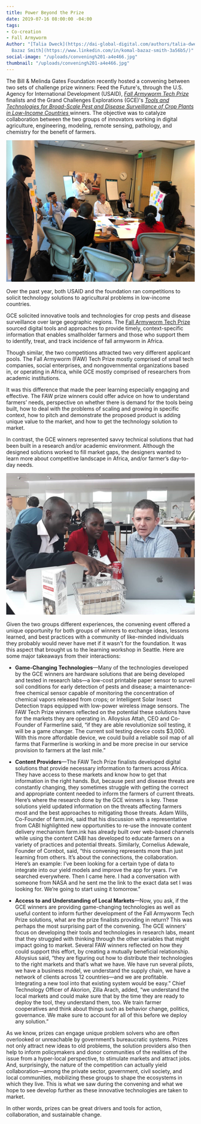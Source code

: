 ```yaml
---
title: Power Beyond the Prize
date: 2019-07-16 08:00:00 -04:00
tags:
- Co-creation
- Fall Armyworm
Author: "[Talia Dweck](https://dai-global-digital.com/authors/talia-dweck/) [Komal
  Bazaz Smith](https://www.linkedin.com/in/komal-bazaz-smith-3a56b5/)"
social-image: "/uploads/convening%201-a4e466.jpg"
thumbnail: "/uploads/convening%201-a4e466.jpg"
---
```


The Bill & Melinda Gates Foundation recently hosted a convening between two sets of challenge prize winners: Feed the Future's, through the U.S. Agency for International Development (USAID), *[Fall Armyworm Tech Prize](https://fallarmywormtech.challenges.org/)* finalists and the Grand Challenges Explorations (GCE)'s *[Tools and Technologies for Broad-Scale Pest and Disease Surveillance of Crop Plants in Low-Income Countries](https://gcgh.grandchallenges.org/challenge/tools-and-technologies-broad-scale-disease-surveillance-crop-plants-low-income-countries)*[ ](https://gcgh.grandchallenges.org/challenge/tools-and-technologies-broad-scale-disease-surveillance-crop-plants-low-income-countries)winners. The objective was to catalyze collaboration between the two groups of innovators working in digital agriculture, engineering, modeling, remote sensing, pathology, and chemistry for the benefit of farmers.

<!--more-->

![convening 1.jpg](/uploads/convening%201.jpg)

Over the past year, both USAID and the foundation ran competitions to solicit technology solutions to agricultural problems in low-income countries.

GCE solicited innovative tools and technologies for crop pests and disease surveillance over large geographic regions. The [Fall Armyworm Tech Prize](https://fallarmywormtech.challenges.org/news-and-blogs/) sourced digital tools and approaches to provide timely, context-specific information that enables smallholder farmers and those who support them to identify, treat, and track incidence of fall armyworm in Africa.

Though similar, the two competitions attracted two very different applicant pools. The Fall Armyworm (FAW) Tech Prize mostly comprised of small tech companies, social enterprises, and nongovernmental organizations based in, or operating in Africa, while GCE mostly comprised of researchers from academic institutions.

It was this difference that made the peer learning especially engaging and effective. The FAW prize winners could offer advice on how to understand farmers’ needs, perspective on whether there is demand for the tools being built, how to deal with the problems of scaling and growing in specific context, how to pitch and demonstrate the proposed product is adding unique value to the market, and how to get the technology solution to market.

In contrast, the GCE winners represented savvy technical solutions that had been built in a research and/or academic environment. Although the designed solutions worked to fill market gaps, the designers wanted to learn more about competitive landscape in Africa, and/or farmer’s day-to-day needs.

![convening 2.jpg](/uploads/convening%202.jpg)

Given the two groups different experiences, the convening event offered a unique opportunity for both groups of winners to exchange ideas, lessons learned, and best practices with a community of like-minded individuals they probably would never have met if it wasn't for the foundation. It was this aspect that brought us to the learning workshop in Seattle. Here are some major takeaways from their interactions:

* **Game-Changing Technologies**—Many of the technologies developed by the GCE winners are hardware solutions that are being developed and tested in research labs—a low-cost printable paper sensor to surveil soil conditions for early detection of pests and disease; a maintenance-free chemical sensor capable of monitoring the concentration of chemical vapors released from crops; or Intelligent Solar Insect Detection traps equipped with low-power wireless image sensors. The FAW Tech Prize winners reflected on the potential these solutions have for the markets they are operating in. Alloysius Attah, CEO and Co-Founder of Farmerline said, “if they are able revolutionize soil testing, it will be a game changer. The current soil testing device costs $3,000. With this more affordable device, we could build a reliable soil map of all farms that Farmerline is working in and be more precise in our service provision to farmers at the last mile.”

* **Content Providers**—The FAW Tech Prize finalists developed digital solutions that provide necessary information to farmers across Africa. They have access to these markets and know how to get that information in the right hands. But, because pest and disease threats are constantly changing, they sometimes struggle with getting the correct and appropriate content needed to inform the farmers of current threats. Here’s where the research done by the GCE winners is key. These solutions yield updated information on the threats affecting farmers most and the best approaches to mitigating those threats. Adam Wills, Co-Founder of farm.ink, said that his discussion with a representative from CABI highlighted new opportunities to re-use the innovate content delivery mechanism farm.ink has already built over web-based channels while using the content CABI has developed to educate farmers on a variety of practices and potential threats. Similarly, Cornelius Adewale, Founder of Cornbot, said, “this convening represents more than just learning from others. It’s about the connections, the collaboration. Here’s an example: I’ve been looking for a certain type of data to integrate into our yield models and improve the app for years. I’ve searched everywhere. Then I came here. I had a conversation with someone from NASA and he sent me the link to the exact data set I was looking for. We’re going to start using it tomorrow.”

* **Access to and Understanding of Local Markets**—Now, you ask, if the GCE winners are providing game-changing technologies as well as useful content to inform further development of the Fall Armyworm Tech Prize solutions, what are the prize finalists providing in return? This was perhaps the most surprising part of the convening. The GCE winners' focus on developing their tools and technologies in research labs, meant that they struggled with thinking through the other variables that might impact going to market. Several FAW winners reflected on how they could support this effort, by creating a mutually beneficial relationship. Alloysius said, “they are figuring out how to distribute their technologies to the right markets and that’s what we have. We have run several pilots, we have a business model, we understand the supply chain, we have a network of clients across 12 countries—and we are profitable. Integrating a new tool into that existing system would be easy.” Chief Technology Officer of Akorion, Zilla Arach, added, “we understand the local markets and could make sure that by the time they are ready to deploy the tool, they understand them, too. We train farmer cooperatives and think about things such as behavior change, politics, governance. We make sure to account for all of this before we deploy any solution.”

As we know, prizes can engage unique problem solvers who are often overlooked or unreachable by government’s bureaucratic systems. Prizes not only attract new ideas to old problems, the solution providers also then help to inform policymakers and donor communities of the realities of the issue from a hyper-local perspective, to stimulate markets and attract jobs. And, surprisingly, the nature of the competition can actually yield collaboration—among the private sector, government, civil society, and local communities, mobilizing these groups to shape the ecosystems in which they live. This is what we saw during the convening and what we hope to see develop further as these innovative technologies are taken to market.

In other words, prizes can be great drivers and tools for action, collaboration, and sustainable change.